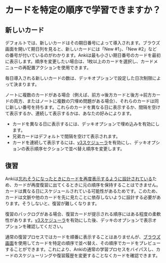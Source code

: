 # カードを特定の順序で学習できますか？

## 新しいカード

デフォルトでは、新しいカードはその期日番号によって導入されます。ブラウズ画面を開いて期日列を見ると、新しいカードには「New #1」、「New #2」などの番号が付いているのがわかります。Ankiは最も小さい期日番号のカードを最初に表示します。順序を変更したい場合は、1枚以上のカードを選択し、カードメニューの再配置アクションを使用できます。

毎日導入される新しいカードの数は、デッキオプションで設定した日次制限によって決まります。

ノートに複数のカードがある場合（例えば、前方→後方カードと後方→前方カードの両方、またはノートに複数の穴埋め問題がある場合）、それらのカードは同じ新しい番号を持ちます。これらのカードを異なる日に表示するか、間隔を空けて表示するか、連続して表示するかは、あなたの好みによります。

- カードを異なる日に表示するには、デッキオプションで埋め込みを有効にします。
- 兄弟カードはデフォルトで間隔を空けて表示されます。
- カードを連続して表示するには、[v3スケジューラ](./the-2021-scheduler.md)を有効にし、デッキオプションの表示順序セクションで並べ替え順序を変更します。

## 復習

Ankiは[忘れそうになったときにカードを再度表示するように設計されている](./anki-is-not-showing-me-all-my-cards.md)ため、カードが再度復習に出てくるときに元の順序を保持することはできません。カードは異なる日にスケジュールされている可能性があるためです。このため、カードは文脈や他のカードを先に見たことに依存しないように設計する必要があります。そうしないと、復習が難しくなります。

復習のバックログがある場合、復習カードが提示される順序にはある程度の柔軟性があります。[v3スケジューラ](./the-2021-scheduler.md)を有効にした後、デッキのオプションで表示オプションを確認してください。

通常の復習プロセスではカードを順番に表示することはありませんが、[ブラウズ画面](https://shigeyukey.github.io/anki-manual-jp/browsing.html)を使用してカードを特定の順序で並べ替え、その順序でカードをプレビューすることができます。これにより、Ankiの通常の学習プロセスをバイパスし、カードのスケジューリングや復習履歴を変更することなくカードを確認できます。
